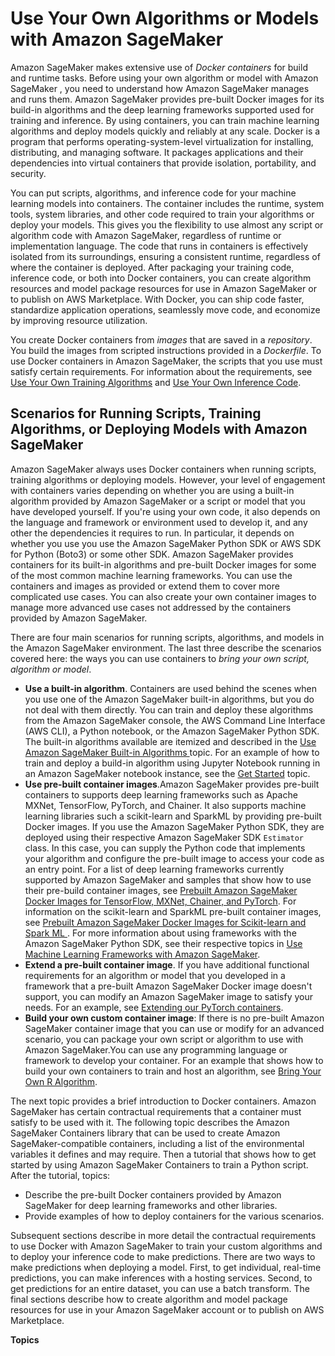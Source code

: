 # Use Your Own Algorithms or Models with Amazon SageMaker<a name="your-algorithms"></a>

Amazon SageMaker makes extensive use of *Docker containers* for build and runtime tasks\. Before using your own algorithm or model with Amazon SageMaker , you need to understand how Amazon SageMaker manages and runs them\. Amazon SageMaker provides pre\-built Docker images for its build\-in algorithms and the deep learning frameworks supported used for training and inference\. By using containers, you can train machine learning algorithms and deploy models quickly and reliably at any scale\. Docker is a program that performs operating\-system\-level virtualization for installing, distributing, and managing software\. It packages applications and their dependencies into virtual containers that provide isolation, portability, and security\.

You can put scripts, algorithms, and inference code for your machine learning models into containers\. The container includes the runtime, system tools, system libraries, and other code required to train your algorithms or deploy your models\. This gives you the flexibility to use almost any script or algorithm code with Amazon SageMaker, regardless of runtime or implementation language\. The code that runs in containers is effectively isolated from its surroundings, ensuring a consistent runtime, regardless of where the container is deployed\. After packaging your training code, inference code, or both into Docker containers, you can create algorithm resources and model package resources for use in Amazon SageMaker or to publish on AWS Marketplace\. With Docker, you can ship code faster, standardize application operations, seamlessly move code, and economize by improving resource utilization\.

You create Docker containers from *images* that are saved in a *repository*\. You build the images from scripted instructions provided in a *Dockerfile*\. To use Docker containers in Amazon SageMaker, the scripts that you use must satisfy certain requirements\. For information about the requirements, see [Use Your Own Training Algorithms](your-algorithms-training-algo.md) and [Use Your Own Inference Code](your-algorithms-inference-main.md)\. 

## Scenarios for Running Scripts, Training Algorithms, or Deploying Models with Amazon SageMaker<a name="container-scenarios"></a>

Amazon SageMaker always uses Docker containers when running scripts, training algorithms or deploying models\. However, your level of engagement with containers varies depending on whether you are using a built\-in algorithm provided by Amazon SageMaker or a script or model that you have developed yourself\. If you're using your own code, it also depends on the language and framework or environment used to develop it, and any other the dependencies it requires to run\. In particular, it depends on whether you use you use the Amazon SageMaker Python SDK or AWS SDK for Python \(Boto3\) or some other SDK\. Amazon SageMaker provides containers for its built\-in algorithms and pre\-built Docker images for some of the most common machine learning frameworks\. You can use the containers and images as provided or extend them to cover more complicated use cases\. You can also create your own container images to manage more advanced use cases not addressed by the containers provided by Amazon SageMaker\. 

There are four main scenarios for running scripts, algorithms, and models in the Amazon SageMaker environment\. The last three describe the scenarios covered here: the ways you can use containers to *bring your own script, algorithm or model*\.
+ **Use a built\-in algorithm**\. Containers are used behind the scenes when you use one of the Amazon SageMaker built\-in algorithms, but you do not deal with them directly\. You can train and deploy these algorithms from the Amazon SageMaker console, the AWS Command Line Interface \(AWS CLI\), a Python notebook, or the Amazon SageMaker Python SDK\. The built\-in algorithms available are itemized and described in the [Use Amazon SageMaker Built\-in Algorithms ](algos.md) topic\. For an example of how to train and deploy a build\-in algorithm using Jupyter Notebook running in an Amazon SageMaker notebook instance, see the [Get Started](gs.md) topic\. 
+ **Use pre\-built container images**\.Amazon SageMaker provides pre\-built containers to supports deep learning frameworks such as Apache MXNet, TensorFlow, PyTorch, and Chainer\. It also supports machine learning libraries such a scikit\-learn and SparkML by providing pre\-built Docker images\.  If you use the Amazon SageMaker Python SDK, they are deployed using their respective Amazon SageMaker SDK `Estimator` class\. In this case, you can supply the Python code that implements your algorithm and configure the pre\-built image to access your code as an entry point\. For a list of deep learning frameworks currently supported by Amazon SageMaker and samples that show how to use their pre\-build container images, see [Prebuilt Amazon SageMaker Docker Images for TensorFlow, MXNet, Chainer, and PyTorch](pre-built-containers-frameworks-deep-learning.md)\. For information on the scikit\-learn and SparkML pre\-built container images, see [Prebuilt Amazon SageMaker Docker Images for Scikit\-learn and Spark ML ](pre-built-docker-containers-frameworks.md)\. For more information about using frameworks with the Amazon SageMaker Python SDK, see their respective topics in [Use Machine Learning Frameworks with Amazon SageMaker](frameworks.md)\.
+ **Extend a pre\-built container image**\. If you have additional functional requirements for an algorithm or model that you developed in a framework that a pre\-built Amazon SageMaker Docker image doesn't support, you can modify an Amazon SageMaker image to satisfy your needs\. For an example, see [Extending our PyTorch containers](https://github.com/awslabs/amazon-sagemaker-examples/blob/master/advanced_functionality/pytorch_extending_our_containers/pytorch_extending_our_containers.ipynb)\. 
+ **Build your own custom container image**: If there is no pre\-built Amazon SageMaker container image that you can use or modify for an advanced scenario, you can package your own script or algorithm to use with Amazon SageMaker\.You can use any programming language or framework to develop your container\. For an example that shows how to build your own containers to train and host an algorithm, see [Bring Your Own R Algorithm](https://github.com/awslabs/amazon-sagemaker-examples/tree/master/advanced_functionality/r_bring_your_own)\.

The next topic provides a brief introduction to Docker containers\. Amazon SageMaker has certain contractual requirements that a container must satisfy to be used with it\. The following topic describes the Amazon SageMaker Containers library that can be used to create Amazon SageMaker\-compatible containers, including a list of the environmental variables it defines and may require\. Then a tutorial that shows how to get started by using Amazon SageMaker Containers to train a Python script\. After the tutorial, topics: 
+ Describe the pre\-built Docker containers provided by Amazon SageMaker for deep learning frameworks and other libraries\.
+ Provide examples of how to deploy containers for the various scenarios\.

Subsequent sections describe in more detail the contractual requirements to use Docker with Amazon SageMaker to train your custom algorithms and to deploy your inference code to make predictions\. There are two ways to make predictions when deploying a model\. First, to get individual, real\-time predictions, you can make inferences with a hosting services\. Second, to get predictions for an entire dataset, you can use a batch transform\. The final sections describe how to create algorithm and model package resources for use in your Amazon SageMaker account or to publish on AWS Marketplace\.

**Topics**